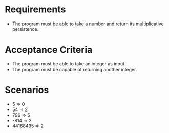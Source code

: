 # Requirements

- The program must be able to take a number and return its multiplicative persistence.

# Acceptance Criteria

- The program must be able to take an integer as input.
- The program must be capable of returning another integer. 

# Scenarios

- 5 => 0
- 54 => 2
- 796 => 5
- -814 => 2
- 44168495 => 2